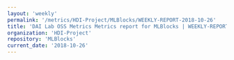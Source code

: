 ```yaml
---
layout: 'weekly'
permalink: '/metrics/HDI-Project/MLBlocks/WEEKLY-REPORT-2018-10-26'
title: 'DAI Lab OSS Metrics Metrics report for MLBlocks | WEEKLY-REPORT-2018-10-26'
organization: 'HDI-Project'
repository: 'MLBlocks'
current_date: '2018-10-26'
---
```

